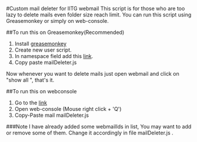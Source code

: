 #Custom mail deleter for IITG webmail
This script is for those who are too lazy to delete mails even folder size reach limit.
You can run this script using Greasemonkey or simply on web-console.

##To run this on Greasemonkey(Recommended)

  1. Install
  [greasemonkey](https://addons.mozilla.org/en-US/firefox/addon/greasemonkey/)
  2. Create new user script.
  3. In namespace field add this [link](https://webmail.iitg.ernet.in/src/right_main.php?PG_SHOWALL=1&use_mailbox_cache=1&startMessage=1&mailbox=INBOX).
  4. Copy paste mailDeleter.js

Now whenever you want to delete mails just open webmail and click on "show all ", that's it.

##To run this on webconsole
  1. Go to the [link](https://webmail.iitg.ernet.in/src/right_main.php?PG_SHOWALL=1&use_mailbox_cache=1&startMessage=1&mailbox=INBOX)
  2. Open web-console (Mouse right click + 'Q')
  3. Copy-Paste mail mailDeleter.js

###Note
	I have already added some webmailIds in list,  You may want to add or remove some of them. Change it accordingly in file mailDeleter.js .
